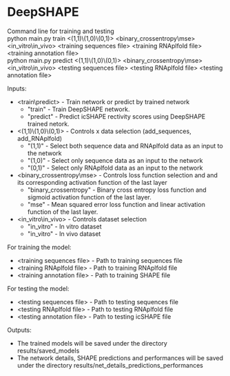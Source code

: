 # DeepSHAPE 
Command line for training and testing<br />
python main.py train \<(1,1)\\(1,0)\\(0,1)\> \<binary_crossentropy\mse\> \<in_vitro\in_vivo\> \<training sequences file\>  \<training RNAplfold file\> \<training annotation file\><br />
python main.py predict \<(1,1)\\(1,0)\\(0,1)\> \<binary_crossentropy\mse\> \<in_vitro\in_vivo\> \<testing sequences file\>  \<testing RNAplfold file\> \<testing annotation file\><br />

Inputs:
  - \<train\predict\> - Train network or predict by trained network
    - "train" - Train DeepSHAPE network.
    - "predict" - Predict icSHAPE rectivity scores using DeepSHAPE trained netork.
  - \<(1,1)\\(1,0)\\(0,1)\> - Controls x data selection (add_sequences, add_RNAplfold)
    - "(1,1)" - Select both sequence data and RNAplfold data as an input to the network
    - "(1,0)" - Select only sequence data as an input to the network
    - "(0,1)" - Select only RNAplfold data as an input to the network
  - \<binary_crossentropy\mse\> - Controls loss function selection and and its corresponding activation function of the last layer
    - "binary_crossentropy" - Binary cross entropy loss function and sigmoid activation function of the last layer.
    - "mse" - Mean squared error loss function and linear activation function of the last layer.
  - \<in_vitro\in_vivo\> - Controls dataset selection 
    - "in_vitro" - In vitro dataset
    - "in_vitro" - In vivo dataset <br />

For training the model:<br />
  - \<training sequences file\> - Path to training sequences file
  - \<training RNAplfold file\> - Path to training RNAplfold file
  - \<training annotation file\> - Path to training SHAPE file <br /> 

For testing the model:<br />
  - \<testing sequences file\> - Path to testing sequences file
  - \<testing RNAplfold file\> - Path to testing RNAplfold file
  - \<testing annotation file\> - Path to testing icSHAPE file

Outputs:
- The trained models will be saved under the directory results/saved_models
-  The network details, SHAPE predictions and performances will be saved under the directory results/net_details_predictions_performances
